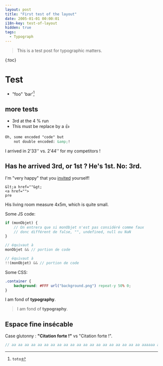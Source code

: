 ```yaml
---
layout: post
title: "First test of the layout"
date: 2005-01-01 00:00:01
i18n-key: test-of-layout
hidden: true
tags:
  - Typograph
---
```


> This is a test post for typographic matters.

<!-- more -->

{:toc}

# Test

* "foo" 'bar'[^1]

[^1]: `toto`

## more tests

* 3rd at the 4 % run
* This must be replace by a :+1:

``` html
Oh, some encoded "code" but
	not double encoded: &amp;!
```

I arrived in 2'33'' vs. 2'44'' for my competitors !

## Has he arrived 3rd, or 1st ? He's 1st. No: 3rd.

I'm "very happy" that you <a href="//www.google.fr">invited</a> yourself!

```
&lt;a href=""&gt;
<a href="">
pre
```

His living room measure 4x5m, which is quite small.

Some JS code:

``` js
if (monObjet) {
    // On entrera que si monObjet n'est pas considéré comme faux
    // donc différent de false, "", undefined, null ou NaN
}

// équivaut à
monObjet && // portion de code

// équivaut à
!!(monObjet) && // portion de code
```

Some CSS:

``` css
.container {
    background: #FFF url("background.png") repeat-y 50% 0;
}
```

I am fond of **typography**.

> I am fond of **typography**.

## Espace fine insécable

Case glutonny : **"Citation forte !"** vs "Citation forte !".

``` js
// aa aa aa aa aa aa aa aa aa aa aa aa aa aa aa aa aa aa aa aa aaaaaa a
```
